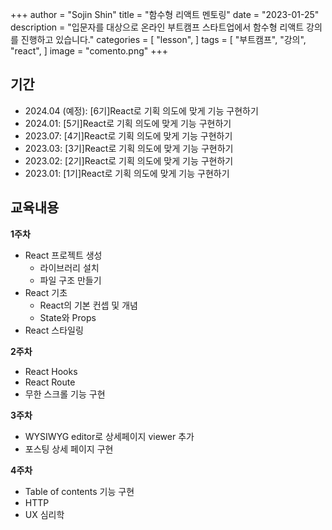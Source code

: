 +++
author = "Sojin Shin"
title = "함수형 리액트 멘토링"
date = "2023-01-25"
description = "입문자를 대상으로 온라인 부트캠프 스타트업에서 함수형 리액트 강의를 진행하고 있습니다."
categories = [
"lesson",
]
tags = [
"부트캠프",
"강의",
"react",
]
image = "comento.png"
+++

## 기간
- 2024.04 (예정): [6기]React로 기획 의도에 맞게 기능 구현하기
- 2024.01: [5기]React로 기획 의도에 맞게 기능 구현하기
- 2023.07: [4기]React로 기획 의도에 맞게 기능 구현하기
- 2023.03: [3기]React로 기획 의도에 맞게 기능 구현하기
- 2023.02: [2기]React로 기획 의도에 맞게 기능 구현하기
- 2023.01: [1기]React로 기획 의도에 맞게 기능 구현하기


## 교육내용
**1주차**
- React 프로젝트 생성
  - 라이브러리 설치
  - 파일 구조 만들기
- React 기초
  - React의 기본 컨셉 및 개념
  - State와 Props
- React 스타일링

**2주차**
- React Hooks
- React Route
- 무한 스크롤 기능 구현

**3주차**
- WYSIWYG editor로 상세페이지 viewer 추가
- 포스팅 상세 페이지 구현

**4주차**
- Table of contents 기능 구현
- HTTP
- UX 심리학